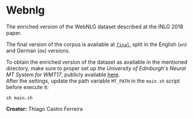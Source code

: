 # Webnlg
The enriched version of the WebNLG dataset described at the INLG 2018 paper.

The final version of the corpus is available at [``final``](https://github.com/ThiagoCF05/webnlg/tree/master/final), 
split in the English (``en``) and German (``de``) versions.

To obtain the enriched version of the dataset as available in the mentioned directory, 
make sure to proper set up *the University of Edinburgh's Neural MT System for WMT17*, publicly available [here](http://data.statmt.org/wmt17_systems).  
After the settings, update the path variable ``MT_PATH`` in the ``main.sh`` script before execute it:

``
sh main.sh
``

**Creator:** Thiago Castro Ferreira